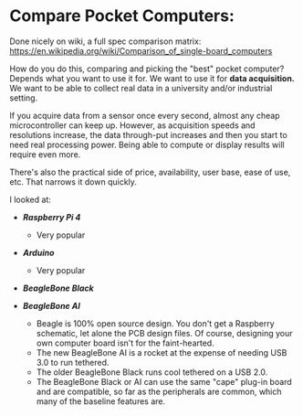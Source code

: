 # Compare Pocket Computers:

Done nicely on wiki, a full spec comparison matrix:<br>
https://en.wikipedia.org/wiki/Comparison_of_single-board_computers
<br>

How do you do this, comparing and picking the "best" pocket computer? Depends what you want to use it for. We want to use it for **data acquisition.** We want to be able to collect real data in a university and/or industrial setting. 

If you acquire data from a sensor once every second, almost any cheap microcontroller can keep up. However, as acquisition speeds and resolutions increase, the data through-put increases and then you start to need real processing power. Being able to compute or display results will require even more. 

There's also the practical side of price, availability, user base, ease of use, etc. That narrows it down quickly. 

I looked at:

- ***Raspberry Pi 4***
    - Very popular
- ***Arduino***
    - Very popular
- ***BeagleBone Black***

- ***BeagleBone AI***

    - Beagle is 100% open source design. You don't get a Raspberry schematic, let alone the PCB design files. Of course, designing your own computer board isn't for the faint-hearted. 
    - The new BeagleBone AI is a rocket at the expense of needing USB 3.0 to run tethered. 
    - The older BeagleBone Black runs cool tethered on a USB 2.0.  
    - The BeagleBone Black or AI can use the same "cape" plug-in board and are compatible, so far as the peripherals are common, which many of the baseline features are. 
